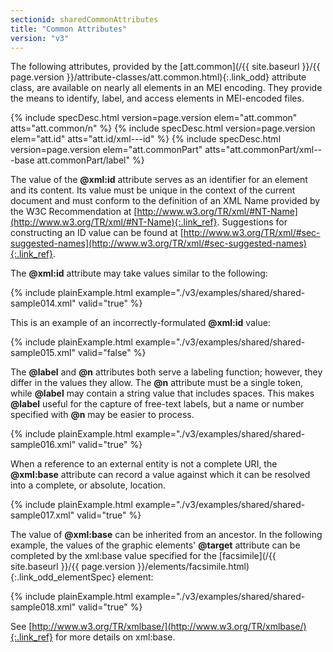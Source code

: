```yaml
---
sectionid: sharedCommonAttributes
title: "Common Attributes"
version: "v3"
---
```




The following attributes, provided by the [att.common](/{{ site.baseurl }}/{{ page.version }}/attribute-classes/att.common.html){:.link_odd} attribute
class, are available on nearly all elements in an MEI encoding. They provide the means
to
identify, label, and access elements in MEI-encoded files.



{% include specDesc.html version=page.version elem="att.common" atts="att.common/n" %}
{% include specDesc.html version=page.version elem="att.id" atts="att.id/xml---id" %}
{% include specDesc.html version=page.version elem="att.commonPart" atts="att.commonPart/xml---base att.commonPart/label" %}



The value of the **@xml:id** attribute serves as an identifier for an element and its
content. Its value must be unique in the context of the current document and must
conform to
the definition of an XML Name provided by the W3C Recommendation at [http://www.w3.org/TR/xml/#NT-Name](http://www.w3.org/TR/xml/#NT-Name){:.link_ref}.
Suggestions for constructing an ID value can be found at [http://www.w3.org/TR/xml/#sec-suggested-names](http://www.w3.org/TR/xml/#sec-suggested-names){:.link_ref}.

The **@xml:id** attribute may take values similar to the following:

{% include plainExample.html example="./v3/examples/shared/shared-sample014.xml" valid="true" %}


This is an example of an incorrectly-formulated **@xml:id** value:

{% include plainExample.html example="./v3/examples/shared/shared-sample015.xml" valid="false" %}


The **@label** and **@n** attributes both serve a labeling function; however,
they differ in the values they allow. The **@n** attribute must be a single token, while
**@label** may contain a string value that includes spaces. This makes
**@label** useful for the capture of free-text labels, but a name or number specified
with **@n** may be easier to process.

{% include plainExample.html example="./v3/examples/shared/shared-sample016.xml" valid="true" %}

When a reference to an external entity is not a complete URI, the **@xml:base**
attribute can record a value against which it can be resolved into a complete, or
absolute,
location.

{% include plainExample.html example="./v3/examples/shared/shared-sample017.xml" valid="true" %}

The value of **@xml:base** can be inherited from an ancestor. In the following example,
the values of the graphic elements' **@target** attribute can be completed by the
xml:base value specified for the [facsimile](/{{ site.baseurl }}/{{ page.version }}/elements/facsimile.html){:.link_odd_elementSpec} element:

{% include plainExample.html example="./v3/examples/shared/shared-sample018.xml" valid="true" %}

See [http://www.w3.org/TR/xmlbase/](http://www.w3.org/TR/xmlbase/){:.link_ref} for more
details on xml:base.

